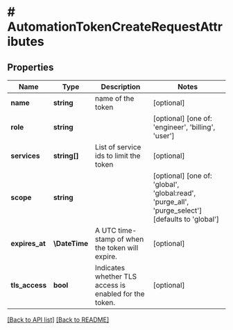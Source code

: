 # # AutomationTokenCreateRequestAttributes

## Properties

Name | Type | Description | Notes
------------ | ------------- | ------------- | -------------
**name** | **string** | name of the token | [optional] 
**role** | **string** |  | [optional]  [one of: 'engineer', 'billing', 'user']
**services** | **string[]** | List of service ids to limit the token | [optional] 
**scope** | **string** |  | [optional]  [one of: 'global', 'global:read', 'purge_all', 'purge_select'] [defaults to 'global']
**expires_at** | **\DateTime** | A UTC time-stamp of when the token will expire. | [optional] 
**tls_access** | **bool** | Indicates whether TLS access is enabled for the token. | [optional] 


[[Back to API list]](../../README.md#endpoints) [[Back to README]](../../README.md)

